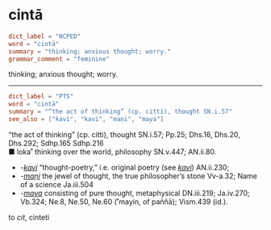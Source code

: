 # cintā

``` toml
dict_label = "NCPED"
word = "cintā"
summary = "thinking; anxious thought; worry."
grammar_comment = "feminine"
```

thinking; anxious thought; worry.

--------------------

``` toml
dict_label = "PTS"
word = "cintā"
summary = "“the act of thinking” (cp. citti), thought SN.i.57"
see_also = ["kavi", "kavi", "maṇi", "maya"]
```

“the act of thinking” (cp. citti), thought SN.i.57; Pp.25; Dhs.16, Dhs.20, Dhs.292; Sdhp.165 Sdhp.216  
■ loka˚ thinking over the world, philosophy SN.v.447; AN.ii.80.

* *\-[kavi](kavi.md)* “thought\-poetry,” i.e. original poetry (see *[kavi](kavi.md)*) AN.ii.230;
* *\-[maṇi](maṇi.md)* the jewel of thought, the true philosopher’s stone Vv\-a.32; Name of a science Ja.iii.504
* *\-[maya](maya.md)* consisting of pure thought, metaphysical DN.iii.219; Ja.iv.270; Vb.324; Ne.8, Ne.50, Ne.60 (˚mayin, of paññā); Vism.439 (id.).

to *cit*, cinteti

